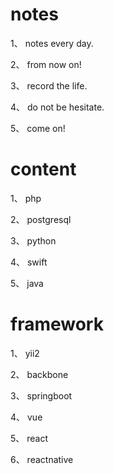 # notes

1、 notes every day.

2、 from now on!

3、 record the life.

4、 do not be hesitate.

5、 come on!

# content

1、 php

2、 postgresql

3、 python

4、 swift

5、 java

# framework

1、 yii2

2、 backbone

3、 springboot

4、 vue

5、 react

6、 reactnative
